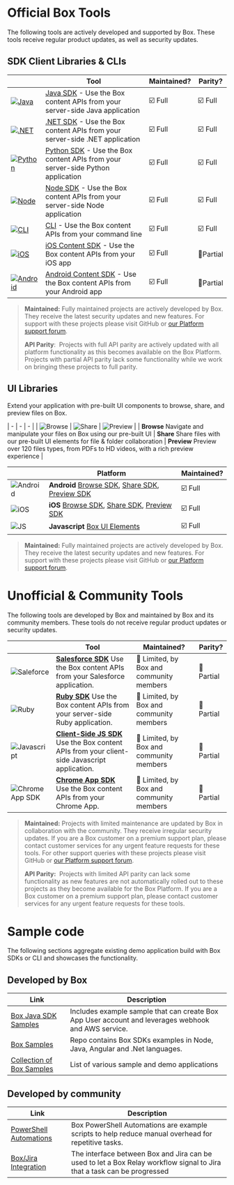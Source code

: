 # Official Box Tools

The following tools are actively developed and supported by Box. These tools
receive regular product updates, as well as security updates. 

## SDK Client Libraries & CLIs

| | Tool | Maintained? | Parity? |
|-|------|-------------|---------|
| [![Java][javaimg]][javasdk] | [Java SDK][javasdk] - Use the Box content APIs from your server-side Java application | ☑️ Full | ☑️ Full |
| [![.NET][dotnetimg]][dotnetsdk] | [.NET SDK][dotnetsdk] - Use the Box content APIs from your server-side .NET application | ☑️ Full | ☑️ Full |
| [![Python][pythonimg]][pythonsdk] | [Python SDK][pythonsdk] - Use the Box content APIs from your server-side Python application | ☑️ Full | ☑️ Full |
| [![Node][nodeimg]][nodesdk] | [Node SDK][nodesdk] - Use the Box content APIs from your server-side Node application | ☑️ Full | ☑️ Full |
| [![CLI][cliimg]][cli] | [CLI][cli] - Use the Box content APIs from your command line | ☑️ Full | ☑️ Full |
| [![iOS][iosimg]][iossdk] | [iOS Content SDK][iossdk] - Use the Box content APIs from your iOS app | ☑️ Full | 🔸Partial |
| [![Android][androidimg]][androidsdk] | [Android Content SDK][androidsdk] - Use the Box content APIs from your Android app | ☑️ Full | 🔸Partial |

> **Maintained:** Fully maintained projects are actively developed by Box. They receive the latest security updates and new features. For support with these projects please visit GitHub or [our Platform support forum](https://community.box.com/t5/Platform-and-Development-Forum/bd-p/DeveloperForum).
> 
> **API Parity**:  Projects with full API parity are actively updated with all platform functionality as this becomes available on the Box Platform. Projects with partial API parity lack some functionality while we work on bringing these projects to full parity.

## UI Libraries

Extend your application with pre-built UI components to browse, share, and
preview files on Box.


| - | - | - |
| ![Browse][browseimg] | ![Share][shareimg] | ![Preview][previewimg] |
| **Browse** Navigate and manipulate your files on Box using our pre-built UI | **Share** Share files with our pre-built UI elements for file & folder collaboration | **Preview** Preview over 120 files types, from PDFs to HD videos, with a rich preview experience |

| | Platform | Maintained? | 
|-|-|-|
| ![Android][androidimg] | **Android** [Browse SDK](https://github.com/box/box-android-browse-sdk), [Share SDK](https://github.com/box/box-android-share-sdk), [Preview SDK](https://github.com/box/box-android-preview-sdk) | ☑️ Full |
| ![iOS][iosimg] | **iOS** [Browse SDK](https://github.com/box/box-ios-browse-sdk), [Share SDK](https://github.com/box/box-ios-share-sdk), [Preview SDK](https://github.com/box/box-ios-preview-sdk) | ☑️ Full |
| ![JS][jsimg] | **Javascript** [Box UI Elements](doc:box-ui-elements) | ☑️ Full |

> **Maintained:** Fully maintained projects are actively developed by Box. They receive the latest security updates and new features. For support with these projects please visit GitHub or [our Platform support forum](https://community.box.com/t5/Platform-and-Development-Forum/bd-p/DeveloperForum).

# Unofficial & Community Tools

The following tools are developed by Box and maintained by Box and its community
members. These tools do not receive regular product updates or security updates.

| | Tool | Maintained? | Parity? |
|-|------|-------------|---------|
| ![Saleforce][sfimg] | **[Salesforce SDK][sfsdk]** Use the Box content APIs from your Salesforce application. | 🔸 Limited, by Box and community members | 🔸 Partial |
| ![Ruby][rubyimg] | **[Ruby SDK][rubysdk]** Use the Box content APIs from your server-side Ruby application. | 🔸 Limited, by Box and community members | 🔸 Partial |
| ![Javascript][jsimg] | **[Client-Side JS SDK][jssdk]** Use the Box content APIs from your client-side Javascript application. | 🔸 Limited, by Box and community members | 🔸 Partial |
| ![Chrome App SDK][chromeimg] | **[Chrome App SDK][chromesdk]** Use the Box content APIs from your Chrome App. | 🔸 Limited, by Box and community members | 🔸 Partial |

> **Maintained:** Projects with limited maintenance are updated by Box in collaboration with the community. They receive irregular security updates. If you are a Box customer on a premium support plan, please contact customer services for any urgent feature requests for these tools. For other support queries with these projects please visit GitHub or [our Platform support forum](https://community.box.com/t5/Platform-and-Development-Forum/bd-p/DeveloperForum).
> 
> **API Parity:**  Projects with limited API parity can lack some functionality as new features are not automatically rolled out to these projects as they become available for the Box Platform. If you are a Box customer on a premium support plan, please contact customer services for any urgent feature requests for these tools.


[javaimg]: images/java.png
[javasdk]: https://github.com/box/box-java-sdk
[dotnetimg]: images/dotnet.png
[dotnetsdk]: https://github.com/box/box-windows-sdk-v2
[pythonimg]: images/python.png
[pythonsdk]: https://github.com/box/box-python-sdk
[nodeimg]: images/node.png
[nodesdk]: https://github.com/box/box-node-sdk
[cliimg]: images/cli.png 
[cli]: https://github.com/box/boxcli
[iosimg]: images/ios.png
[iossdk]: https://github.com/box/box-ios-sdk
[androidimg]: images/android.png
[androidsdk]: https://github.com/box/box-android-sdk
[browseimg]: images/browse.jpg
[shareimg]: images/share.jpg
[previewimg]: images/preview.jpg
[jsimg]: images/js.png
[jssdk]: https://github.com/allenmichael/box-javascript-sdk
[sfimg]: images/salesforce.png
[sfsdk]: https://github.com/box/box-salesforce-sdk
[rubyimg]: images/ruby.png
[rubysdk]: https://github.com/cburnette/boxr
[chromeimg]: images/chrome.png
[chromesdk]: https://github.com/box/Chrome-App-SDK

# Sample code
The following sections aggregate existing demo application build with Box SDKs or CLI and showcases the functionality.

## Developed by Box

|  Link   | Description |
|-----|--|
|  [Box Java SDK Samples](https://github.com/box/box-java-sdk-samples)   | Includes example sample that can create Box App User account and leverages webhook and AWS service. |
|    [Box Samples](https://github.com/box/samples) | Repo contains Box SDKs examples in Node, Java, Angular and .Net languages. |
| [Collection of Box Samples](https://github.com/box-community) | List of various sample and demo applications |


## Developed by community

|  Link   | Description |
|-----|--|
|   [PowerShell Automations](https://github.com/kylefernandadams/box-powershell-automations)  | Box PowerShell Automations are example scripts to help reduce manual overhead for repetitive tasks. |
|    [Box/Jira Integration](https://github.com/goodgrid/etsi-document-control) | The interface between Box and Jira can be used to let a Box Relay workflow signal to Jira that a task can be progressed |
